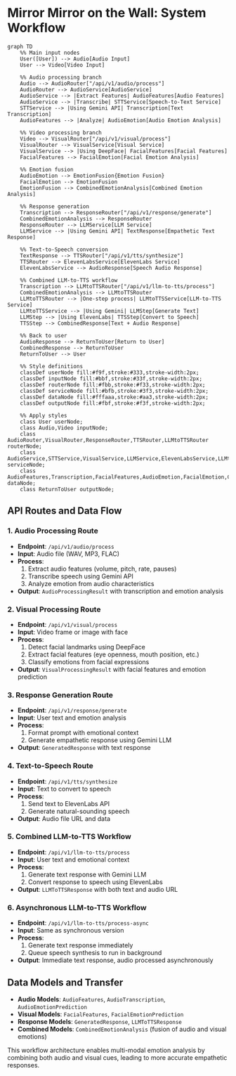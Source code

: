 # Mirror Mirror on the Wall: System Workflow

```mermaid
graph TD
    %% Main input nodes
    User([User]) --> Audio[Audio Input]
    User --> Video[Video Input]
    
    %% Audio processing branch
    Audio --> AudioRouter["/api/v1/audio/process"]
    AudioRouter --> AudioService[AudioService]
    AudioService --> |Extract Features| AudioFeatures[Audio Features]
    AudioService --> |Transcribe| STTService[Speech-to-Text Service]
    STTService --> |Using Gemini API| Transcription[Text Transcription]
    AudioFeatures --> |Analyze| AudioEmotion[Audio Emotion Analysis]
    
    %% Video processing branch
    Video --> VisualRouter["/api/v1/visual/process"]
    VisualRouter --> VisualService[Visual Service]
    VisualService --> |Using DeepFace| FacialFeatures[Facial Features]
    FacialFeatures --> FacialEmotion[Facial Emotion Analysis]
    
    %% Emotion fusion
    AudioEmotion --> EmotionFusion{Emotion Fusion}
    FacialEmotion --> EmotionFusion
    EmotionFusion --> CombinedEmotionAnalysis[Combined Emotion Analysis]
    
    %% Response generation
    Transcription --> ResponseRouter["/api/v1/response/generate"]
    CombinedEmotionAnalysis --> ResponseRouter
    ResponseRouter --> LLMService[LLM Service]
    LLMService --> |Using Gemini API| TextResponse[Empathetic Text Response]
    
    %% Text-to-Speech conversion
    TextResponse --> TTSRouter["/api/v1/tts/synthesize"]
    TTSRouter --> ElevenLabsService[ElevenLabs Service]
    ElevenLabsService --> AudioResponse[Speech Audio Response]
    
    %% Combined LLM-to-TTS workflow
    Transcription --> LLMtoTTSRouter["/api/v1/llm-to-tts/process"]
    CombinedEmotionAnalysis --> LLMtoTTSRouter
    LLMtoTTSRouter --> |One-step process| LLMtoTTSService[LLM-to-TTS Service]
    LLMtoTTSService --> |Using Gemini| LLMStep[Generate Text]
    LLMStep --> |Using ElevenLabs| TTSStep[Convert to Speech]
    TTSStep --> CombinedResponse[Text + Audio Response]
    
    %% Back to user
    AudioResponse --> ReturnToUser[Return to User]
    CombinedResponse --> ReturnToUser
    ReturnToUser --> User
    
    %% Style definitions
    classDef userNode fill:#f9f,stroke:#333,stroke-width:2px;
    classDef inputNode fill:#bbf,stroke:#33f,stroke-width:2px;
    classDef routerNode fill:#fbb,stroke:#f33,stroke-width:2px;
    classDef serviceNode fill:#bfb,stroke:#3f3,stroke-width:2px;
    classDef dataNode fill:#fffaaa,stroke:#aa3,stroke-width:2px;
    classDef outputNode fill:#fbf,stroke:#f3f,stroke-width:2px;
    
    %% Apply styles
    class User userNode;
    class Audio,Video inputNode;
    class AudioRouter,VisualRouter,ResponseRouter,TTSRouter,LLMtoTTSRouter routerNode;
    class AudioService,STTService,VisualService,LLMService,ElevenLabsService,LLMtoTTSService serviceNode;
    class AudioFeatures,Transcription,FacialFeatures,AudioEmotion,FacialEmotion,CombinedEmotionAnalysis,TextResponse,AudioResponse,CombinedResponse dataNode;
    class ReturnToUser outputNode;
```

## API Routes and Data Flow

### 1. Audio Processing Route
- **Endpoint**: `/api/v1/audio/process`
- **Input**: Audio file (WAV, MP3, FLAC)
- **Process**: 
  1. Extract audio features (volume, pitch, rate, pauses)
  2. Transcribe speech using Gemini API
  3. Analyze emotion from audio characteristics
- **Output**: `AudioProcessingResult` with transcription and emotion analysis

### 2. Visual Processing Route
- **Endpoint**: `/api/v1/visual/process`
- **Input**: Video frame or image with face
- **Process**:
  1. Detect facial landmarks using DeepFace
  2. Extract facial features (eye openness, mouth position, etc.)
  3. Classify emotions from facial expressions
- **Output**: `VisualProcessingResult` with facial features and emotion prediction

### 3. Response Generation Route
- **Endpoint**: `/api/v1/response/generate`
- **Input**: User text and emotion analysis
- **Process**:
  1. Format prompt with emotional context
  2. Generate empathetic response using Gemini LLM
- **Output**: `GeneratedResponse` with text response

### 4. Text-to-Speech Route
- **Endpoint**: `/api/v1/tts/synthesize`
- **Input**: Text to convert to speech
- **Process**:
  1. Send text to ElevenLabs API
  2. Generate natural-sounding speech
- **Output**: Audio file URL and data

### 5. Combined LLM-to-TTS Workflow
- **Endpoint**: `/api/v1/llm-to-tts/process`
- **Input**: User text and emotional context
- **Process**:
  1. Generate text response with Gemini LLM
  2. Convert response to speech using ElevenLabs
- **Output**: `LLMToTTSResponse` with both text and audio URL

### 6. Asynchronous LLM-to-TTS Workflow
- **Endpoint**: `/api/v1/llm-to-tts/process-async`
- **Input**: Same as synchronous version
- **Process**:
  1. Generate text response immediately
  2. Queue speech synthesis to run in background
- **Output**: Immediate text response, audio processed asynchronously

## Data Models and Transfer

- **Audio Models**: `AudioFeatures`, `AudioTranscription`, `AudioEmotionPrediction`
- **Visual Models**: `FacialFeatures`, `FacialEmotionPrediction`
- **Response Models**: `GeneratedResponse`, `LLMToTTSResponse`
- **Combined Models**: `CombinedEmotionAnalysis` (fusion of audio and visual emotions)

This workflow architecture enables multi-modal emotion analysis by combining both audio and visual cues, leading to more accurate empathetic responses. 